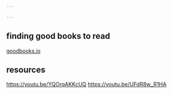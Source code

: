 ```yaml
---

---
```

## finding good books to read
[goodbooks.io](https://www.goodbooks.io)

## resources
https://youtu.be/YQOrqAKKcUQ
https://youtu.be/UFdR8w_R1HA